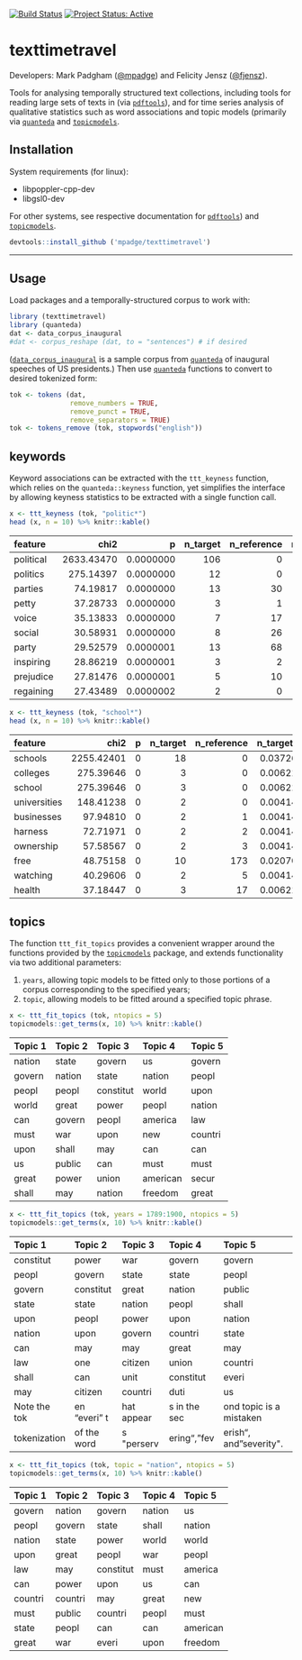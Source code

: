 [![Build
Status](https://travis-ci.org/mpadge/texttimetravel.svg?branch=master)](https://travis-ci.org/mpadge/texttimetravel)
[![Project Status:
Active](http://www.repostatus.org/badges/latest/active.svg)](http://www.repostatus.org/#active)

# texttimetravel

Developers: Mark Padgham ([@mpadge](https://github.com/mpadge)) and
Felicity Jensz ([@fjensz](https://github.com/fjensz)).

Tools for analysing temporally structured text collections, including
tools for reading large sets of texts in (via
[`pdftools`](https://github.com/ropensci/pdftools)), and for time series
analysis of qualitative statistics such as word associations and topic
models (primarily via [`quanteda`](https://quanteda.io) and
[`topicmodels`](https://cran.r-project.org/package=topicmodels).

## Installation

System requirements (for linux):

  - libpoppler-cpp-dev
  - libgsl0-dev

For other systems, see respective documentation for
[`pdftools`](https://github.com/ropensci/pdftools)) and
[`topicmodels`](https://cran.r-project.org/package=topicmodels).

``` r
devtools::install_github ('mpadge/texttimetravel')
```

-----

## Usage

Load packages and a temporally-structured corpus to work with:

``` r
library (texttimetravel)
library (quanteda)
dat <- data_corpus_inaugural
#dat <- corpus_reshape (dat, to = "sentences") # if desired
```

([`data_corpus_inaugural`](https://quanteda.io/reference/data_corpus_inaugural.html)
is a sample corpus from [`quanteda`](https://quanteda.io) of inaugural
speeches of US presidents.) Then use [`quanteda`](https://quanteda.io)
functions to convert to desired tokenized form:

``` r
tok <- tokens (dat,
               remove_numbers = TRUE,
               remove_punct = TRUE,
               remove_separators = TRUE)
tok <- tokens_remove (tok, stopwords("english"))
```

## keywords

Keyword associations can be extracted with the `ttt_keyness` function,
which relies on the `quanteda::keyness` function, yet simplifies the
interface by allowing keyness statistics to be extracted with a single
function call.

``` r
x <- ttt_keyness (tok, "politic*")
head (x, n = 10) %>% knitr::kable()
```

| feature   |       chi2 |         p | n\_target | n\_reference | n\_target\_rel | n\_reference\_rel |
| :-------- | ---------: | --------: | --------: | -----------: | -------------: | ----------------: |
| political | 2633.43470 | 0.0000000 |       106 |            0 |      0.0427937 |         0.0000000 |
| politics  |  275.14397 | 0.0000000 |        12 |            0 |      0.0048446 |         0.0000000 |
| parties   |   74.19817 | 0.0000000 |        13 |           30 |      0.0052483 |         0.0004835 |
| petty     |   37.28733 | 0.0000000 |         3 |            1 |      0.0012111 |         0.0000161 |
| voice     |   35.13833 | 0.0000000 |         7 |           17 |      0.0028260 |         0.0002740 |
| social    |   30.58931 | 0.0000000 |         8 |           26 |      0.0032297 |         0.0004191 |
| party     |   29.52579 | 0.0000001 |        13 |           68 |      0.0052483 |         0.0010960 |
| inspiring |   28.86219 | 0.0000001 |         3 |            2 |      0.0012111 |         0.0000322 |
| prejudice |   27.81476 | 0.0000001 |         5 |           10 |      0.0020186 |         0.0001612 |
| regaining |   27.43489 | 0.0000002 |         2 |            0 |      0.0008074 |         0.0000000 |

``` r
x <- ttt_keyness (tok, "school*")
head (x, n = 10) %>% knitr::kable()
```

| feature      |       chi2 | p | n\_target | n\_reference | n\_target\_rel | n\_reference\_rel |
| :----------- | ---------: | -: | --------: | -----------: | -------------: | ----------------: |
| schools      | 2255.42401 | 0 |        18 |            0 |      0.0372671 |         0.0000000 |
| colleges     |  275.39646 | 0 |         3 |            0 |      0.0062112 |         0.0000000 |
| school       |  275.39646 | 0 |         3 |            0 |      0.0062112 |         0.0000000 |
| universities |  148.41238 | 0 |         2 |            0 |      0.0041408 |         0.0000000 |
| businesses   |   97.94810 | 0 |         2 |            1 |      0.0041408 |         0.0000156 |
| harness      |   72.71971 | 0 |         2 |            2 |      0.0041408 |         0.0000312 |
| ownership    |   57.58567 | 0 |         2 |            3 |      0.0041408 |         0.0000468 |
| free         |   48.75158 | 0 |        10 |          173 |      0.0207039 |         0.0027015 |
| watching     |   40.29606 | 0 |         2 |            5 |      0.0041408 |         0.0000781 |
| health       |   37.18447 | 0 |         3 |           17 |      0.0062112 |         0.0002655 |

## topics

The function `ttt_fit_topics` provides a convenient wrapper around the
functions provided by the
[`topicmodels`](https://cran.r-project.org/package=topicmodels) package,
and extends functionality via two additional parameters:

1.  `years`, allowing topic models to be fitted only to those portions
    of a corpus corresponding to the specified years;
2.  `topic`, allowing models to be fitted around a specified topic
    phrase.

<!-- end list -->

``` r
x <- ttt_fit_topics (tok, ntopics = 5)
topicmodels::get_terms(x, 10) %>% knitr::kable()
```

| Topic 1 | Topic 2 | Topic 3   | Topic 4  | Topic 5 |
| :------ | :------ | :-------- | :------- | :------ |
| nation  | state   | govern    | us       | govern  |
| govern  | nation  | state     | nation   | peopl   |
| peopl   | peopl   | constitut | world    | upon    |
| world   | great   | power     | peopl    | nation  |
| can     | govern  | peopl     | america  | law     |
| must    | war     | upon      | new      | countri |
| upon    | shall   | may       | can      | can     |
| us      | public  | can       | must     | must    |
| great   | power   | union     | american | secur   |
| shall   | may     | nation    | freedom  | great   |

``` r
x <- ttt_fit_topics (tok, years = 1789:1900, ntopics = 5)
topicmodels::get_terms(x, 10) %>% knitr::kable()
```

| Topic 1      | Topic 2      | Topic 3    | Topic 4      | Topic 5                 |
| :----------- | :----------- | :--------- | :----------- | :---------------------- |
| constitut    | power        | war        | govern       | govern                  |
| peopl        | govern       | state      | state        | peopl                   |
| govern       | constitut    | great      | nation       | public                  |
| state        | state        | nation     | peopl        | shall                   |
| upon         | peopl        | power      | upon         | nation                  |
| nation       | upon         | govern     | countri      | state                   |
| can          | may          | may        | great        | may                     |
| law          | one          | citizen    | union        | countri                 |
| shall        | can          | unit       | constitut    | everi                   |
| may          | citizen      | countri    | duti         | us                      |
| Note the tok | en “everi” t | hat appear | s in the sec | ond topic is a mistaken |
| tokenization | of the word  | s "perserv | ering“,”fev  | erish“, and”severity".  |

``` r
x <- ttt_fit_topics (tok, topic = "nation", ntopics = 5)
topicmodels::get_terms(x, 10) %>% knitr::kable()
```

| Topic 1 | Topic 2 | Topic 3   | Topic 4 | Topic 5  |
| :------ | :------ | :-------- | :------ | :------- |
| govern  | nation  | govern    | nation  | us       |
| peopl   | govern  | state     | shall   | nation   |
| nation  | state   | power     | world   | world    |
| upon    | great   | peopl     | war     | peopl    |
| law     | may     | constitut | must    | america  |
| can     | power   | upon      | us      | can      |
| countri | countri | may       | great   | new      |
| must    | public  | countri   | peopl   | must     |
| state   | peopl   | can       | can     | american |
| great   | war     | everi     | upon    | freedom  |
